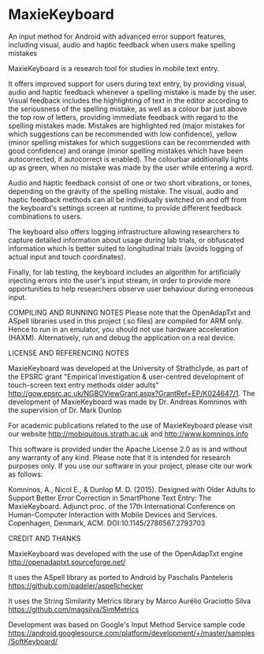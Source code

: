 # MaxieKeyboard
An input method for Android with advanced error support features, including visual, audio and haptic feedback when users make spelling mistakes

MaxieKeyboard is a research tool for studies in mobile text entry. 

It offers improved support for users during text entry, by providing visual, audio and haptic feedback whenever a spelling mistake is made by the user. Visual feedback includes the highlighting of text in the editor according to the seriousness of the spelling mistake, as well as a colour bar just above the top row of letters, providing immediate feedback with regard to the spelling mistakes made. Mistakes are highlighted red (major mistakes for which suggestions can be recommended with low confidence), yellow (minor spelling mistakes for which suggestions can be recommended with good confidence) and orange (minor spelling mistakes which have been autocorrected, if autocorrect is enabled). The colourbar additionally lights up as green, when no mistake was made by the user while entering a word. 

Audio and haptic feedback consist of one or two short vibrations, or tones, depending on the gravity of the spelling mistake. The visual, audio and haptic feedback methods can all be individually switched on and off from the keyboard's settings screen at runtime, to provide different feedback combinations to users.

The keyboard also offers logging infrastructure allowing researchers to capture detailed information about usage during lab trials, or obfuscated information which is better suited to longitudinal trials (avoids logging of actual input and touch coordinates).

Finally, for lab testing, the keyboard includes an algorithm for artificially injecting errors into the user's input stream, in order to provide more opportunities to help researchers observe user behaviour during erroneous input.

COMPILING AND RUNNING NOTES
Please note that the OpenAdapTxt and ASpell libraries used in this project (.so files) are compiled for ARM only. Hence to run in an emulator, you should not use hardware acceleration (HAXM). Alternatively, run and debug the application on a real device.

LICENSE AND REFERENCING NOTES

MaxieKeyboard was developed at the University of Strathclyde, as part of the EPSRC grant "Empirical investigation & user-centred development of touch-screen text entry methods older adults" http://gow.epsrc.ac.uk/NGBOViewGrant.aspx?GrantRef=EP/K024647/1. The development of MaxieKeyboard was made by Dr. Andreas Komninos with the supervision of Dr. Mark Dunlop

For academic publications related to the use of MaxieKeyboard please visit our website http://mobiquitous.strath.ac.uk and http://www.komninos.info

This software is provided under the Apache License 2.0 as is and without any warranty of any kind. Please note that it is intended for research purposes only. If you use our software in your project, please cite our work as follows:

Komninos, A., Nicol E., & Dunlop M. D. (2015).  Designed with Older Adults to Support Better Error Correction in SmartPhone Text Entry: The MaxieKeyboard. Adjunct proc. of the 17th International Conference on Human-Computer Interaction with Mobile Devices and Services. Copenhagen, Denmark, ACM. DOI:10.1145/2786567.2793703

CREDIT AND THANKS

MaxieKeyboard was developed with the use of the OpenAdapTxt engine http://openadaptxt.sourceforge.net/

It uses the ASpell library as ported to Android by Paschalis Panteleris https://github.com/padeler/aspellchecker

It uses the String Similarity Metrics library by Marco Aurélio Graciotto Silva https://github.com/magsilva/SimMetrics

Development was based on Google's Input Method Service sample code https://android.googlesource.com/platform/development/+/master/samples/SoftKeyboard/
